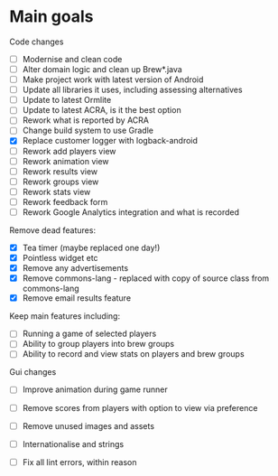 Main goals
==========

Code changes
- [ ] Modernise and clean code
- [ ] Alter domain logic and clean up Brew*.java 
- [ ] Make project work with latest version of Android
- [ ] Update all libraries it uses, including assessing alternatives
- [ ] Update to latest Ormlite
- [ ] Update to latest ACRA, is it the best option
- [ ] Rework what is reported by ACRA
- [ ] Change build system to use Gradle
- [x] Replace customer logger with logback-android
- [ ] Rework add players view
- [ ] Rework animation view
- [ ] Rework results view
- [ ] Rework groups view
- [ ] Rework stats view
- [ ] Rework feedback form
- [ ] Rework Google Analytics integration and what is recorded

Remove dead features:
- [x] Tea timer (maybe replaced one day!)
- [x] Pointless widget etc
- [x] Remove any advertisements
- [x] Remove commons-lang - replaced with copy of source class from commons-lang
- [x] Remove email results feature

Keep main features including:
- [ ] Running a game of selected players
- [ ] Ability to group players into brew groups
- [ ] Ability to record and view stats on players and brew groups

Gui changes
- [ ] Improve animation during game runner
- [ ] Remove scores from players with option to view via preference
- [ ] Remove unused images and assets
- [ ] Internationalise and strings
- [ ] Fix all lint errors, within reason

